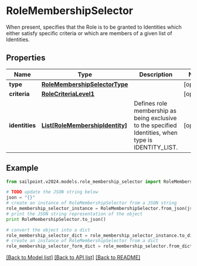 # RoleMembershipSelector

When present, specifies that the Role is to be granted to Identities which either satisfy specific criteria or which are members of a given list of Identities.

## Properties

Name | Type | Description | Notes
------------ | ------------- | ------------- | -------------
**type** | [**RoleMembershipSelectorType**](RoleMembershipSelectorType.md) |  | [optional] 
**criteria** | [**RoleCriteriaLevel1**](RoleCriteriaLevel1.md) |  | [optional] 
**identities** | [**List[RoleMembershipIdentity]**](RoleMembershipIdentity.md) | Defines role membership as being exclusive to the specified Identities, when type is IDENTITY_LIST. | [optional] 

## Example

```python
from sailpoint.v2024.models.role_membership_selector import RoleMembershipSelector

# TODO update the JSON string below
json = "{}"
# create an instance of RoleMembershipSelector from a JSON string
role_membership_selector_instance = RoleMembershipSelector.from_json(json)
# print the JSON string representation of the object
print RoleMembershipSelector.to_json()

# convert the object into a dict
role_membership_selector_dict = role_membership_selector_instance.to_dict()
# create an instance of RoleMembershipSelector from a dict
role_membership_selector_form_dict = role_membership_selector.from_dict(role_membership_selector_dict)
```
[[Back to Model list]](../README.md#documentation-for-models) [[Back to API list]](../README.md#documentation-for-api-endpoints) [[Back to README]](../README.md)


